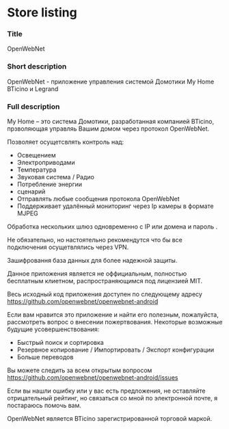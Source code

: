 # Store listing

### Title
OpenWebNet

### Short description
OpenWebNet - приложение управления системой Домотики My Home BTicino и Legrand

### Full description
My Home – это система Домотики, разработанная компанией BTicino, прзволяющая управляь Вашим домом через протокол OpenWebNet.

Позволяет осущетсвлять контроль над:
- Освещением
- Электроприводами
- Температура
- Звуковая система / Радио
- Потребление энергии
- сценарий
- Отправлять любые сообщения протокола OpenWebNet
- Поддерживает удалённый мониторинг через Ip камеры в формате MJPEG

Обработка нескольких шлюз одновременно с IP или домена и пароль .

Не обязательно, но настоятельно рекомендутся что бы все подключения осущетвлялись через VPN.

Зашифровання база данных для более надежной защиты.

Данное приложения является не оффициальным, полностью бесплатным клиетном, распространяющимся под лицензией MIT.

Весь исходный код приложения доступен по следующему адресу https://github.com/openwebnet/openwebnet-android

Если вам нравится это приложение и найти его полезным, пожалуйста, рассмотреть вопрос о внесении пожертвования. Некоторые возможные будущие усовершенствования:
- Быстрый поиск и сортировка
- Резервное копирование / Импортировать / Экспорт конфигурации
- Больше переводов

Вы можете следить за всем открытым вопросом https://github.com/openwebnet/openwebnet-android/issues

Если вы нашли ошибку или у вас есть предложения, не оставляйте отрицательный рейтинг, но связаться со мной по электронной почте, я постараюсь помочь вам.

OpenWebNet является BTicino зарегистрированной торговой маркой.